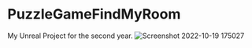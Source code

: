 # PuzzleGameFindMyRoom
My Unreal Project for the second year.
![Screenshot 2022-10-19 175027](https://user-images.githubusercontent.com/94353989/200849912-2e2a0e54-c876-4357-a92d-830ebe8757a4.png)
